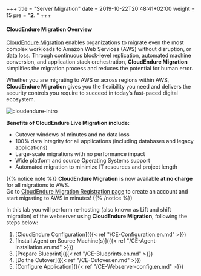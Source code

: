 +++
title = "Server Migration"
date = 2019-10-22T20:48:41+02:00
weight = 15
pre = "<b>2. </b>"
+++

#### CloudEndure Migration Overview

<a href="https://aws.amazon.com/cloudendure-migration/" target="_blank">CloudEndure Migration</a> enables organizations to migrate even the most complex workloads to Amazon Web Services (AWS) without disruption, or data loss. Through continuous block-level replication, automated machine conversion, and application stack orchestration, **CloudEndure Migration** simplifies the migration process and reduces the potential for human error.

Whether you are migrating to AWS or across regions within AWS, **CloudEndure Migration** gives you the flexibility you need and delivers the security controls you require to succeed in today’s fast-paced digital ecosystem.

![cloudendure-intro](/ce/ce-home.png)

**Benefits of CloudEndure Live Migration include:**

- Cutover windows of minutes and no data loss
- 100% data integrity for all applications (including databases and legacy applications)
- Large-scale migrations with no performance impact
- Wide platform and source Operating Systems support
- Automated migration to minimize IT resources and project length

{{% notice note %}}
**CloudEndure Migration** is now available **at no charge**  for all migrations to AWS.  
Go to <a href="https://console.cloudendure.com/#/register/register">CloudEndure Migration Registration page</a> to create an account and start migrating to AWS in minutes!
{{% /notice %}}  

In this lab you will perform re-hosting (also known as Lift and shift migration) of the webserver using **CloudEndure Migration**, following the steps below:

1. [CloudEndure Configuration]({{< ref "/CE-Configuration.en.md" >}})  
2. [Install Agent on Source Machine(s)]({{< ref "/CE-Agent-Installation.en.md" >}})  
3. [Prepare Blueprint]({{< ref "/CE-Blueprints.en.md" >}})  
4. [Do the Cutover]({{< ref "/CE-Cutover.en.md" >}})  
5. [Configure Application]({{< ref "/CE-Webserver-config.en.md" >}})  
